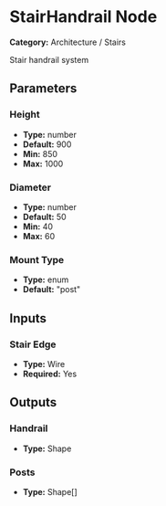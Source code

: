 
# StairHandrail Node

**Category:** Architecture / Stairs

Stair handrail system

## Parameters


### Height
- **Type:** number
- **Default:** 900
- **Min:** 850
- **Max:** 1000



### Diameter
- **Type:** number
- **Default:** 50
- **Min:** 40
- **Max:** 60



### Mount Type
- **Type:** enum
- **Default:** "post"





## Inputs


### Stair Edge
- **Type:** Wire
- **Required:** Yes



## Outputs


### Handrail
- **Type:** Shape



### Posts
- **Type:** Shape[]




